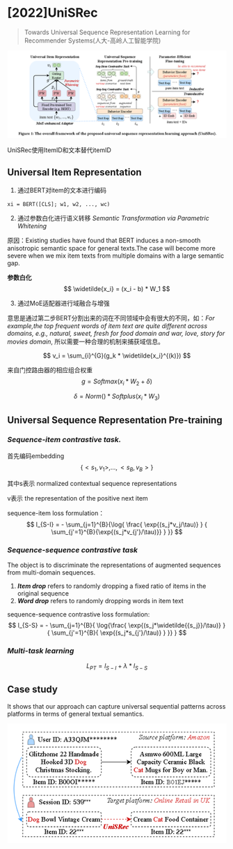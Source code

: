 # [2022]UniSRec

> Towards Universal Sequence Representation Learning for Recommender Systems(人大-高岭人工智能学院)

![](./figure1.png)

UniSRec使用ItemID和文本替代itemID

## Universal Item Representation

1. 通过BERT对item的文本进行编码

```
xi = BERT([CLS]; w1, w2, ..., wc)
```

2. 通过参数白化进行语义转移 *Semantic Transformation via Parametric Whitening*

原因：Existing studies have found that BERT induces a non-smooth anisotropic semantic space for general texts.The case will become more severe when we mix item texts from multiple domains with a large semantic gap.

**参数白化**
$$
\widetilde{x_i} = (x_i - b) * W_1
$$

3. 通过MoE适配器进行域融合与增强

意思是通过第二步BERT分割出来的词在不同领域中会有很大的不同，如：*For example,the top frequent words of item text are quite different across domains, e.g., natural, sweet, fresh for food domain and war, love, story for movies domain*, 所以需要一种合理的机制来捕获域信息。

$$
v_i = \sum_{i}^{G}(g_k * \widetilde{x_i}^{(k)})
$$


来自门控路由器的相应组合权重
$$
g = Softmax(x_i*W_2 + \delta)
$$

$$
\delta = Norm() * Softplus(x_i * W_3)
$$

## Universal Sequence Representation Pre-training

### *Sequence-item contrastive task.*

首先编码embedding
$$\{<s_1, v_1>, ..., <s_B,v_B>\}$$

其中s表示 normalized contextual sequence representations

v表示 the representation of the positive next item

sequence-item loss formulation：
$$
l_{S-I} = - \sum_{j=1}^{B}{\log{
    \frac{
        \exp{(s_j*v_j/\tau)}
        }
        {
            \sum_{j'=1}^{B}{\exp{(s_j*v_{j'}/\tau)}}
        }
    }}
$$

### *Sequence-sequence contrastive task*

The object is to discriminate the representations of augmented sequences from multi-domain sequences.


1. ***Item drop*** refers to randomly dropping a fixed ratio of items in the original sequence
2. ***Word drop*** refers to randomly dropping words in item text

sequence-sequence contrastive loss formulation:
$$
l_{S-S} = - \sum_{j=1}^{B}{
    \log{\frac{
        \exp{(s_j*\widetilde{{s_j}}/\tau)}
    }{
        \sum_{j'=1}^{B}{
            \exp{(s_j*s_{j'}/\tau)}
        }
    }}
}
$$

### *Multi-task learning*

$$
L_{PT} = l_{S-I} + \lambda*l_{S-S}
$$



## Case study

It shows that our approach can capture universal sequential patterns across platforms in terms of general textual semantics.

![](./cross-platform.png)